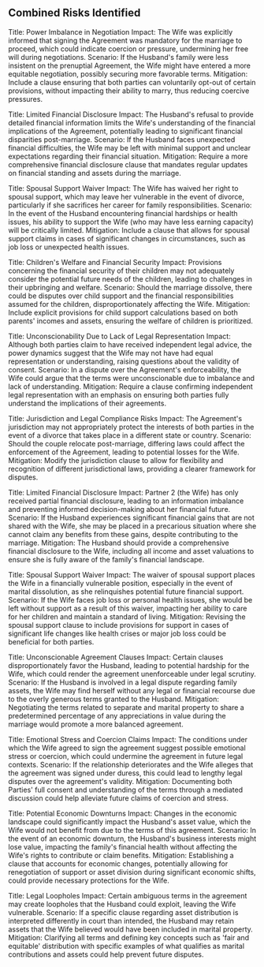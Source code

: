 ## Combined Risks Identified
Title: Power Imbalance in Negotiation
Impact: The Wife was explicitly informed that signing the Agreement was mandatory for the marriage to proceed, which could indicate coercion or pressure, undermining her free will during negotiations.
Scenario: If the Husband's family were less insistent on the prenuptial Agreement, the Wife might have entered a more equitable negotiation, possibly securing more favorable terms.
Mitigation: Include a clause ensuring that both parties can voluntarily opt-out of certain provisions, without impacting their ability to marry, thus reducing coercive pressures.


Title: Limited Financial Disclosure
Impact: The Husband's refusal to provide detailed financial information limits the Wife's understanding of the financial implications of the Agreement, potentially leading to significant financial disparities post-marriage.
Scenario: If the Husband faces unexpected financial difficulties, the Wife may be left with minimal support and unclear expectations regarding their financial situation.
Mitigation: Require a more comprehensive financial disclosure clause that mandates regular updates on financial standing and assets during the marriage.


Title: Spousal Support Waiver
Impact: The Wife has waived her right to spousal support, which may leave her vulnerable in the event of divorce, particularly if she sacrifices her career for family responsibilities.
Scenario: In the event of the Husband encountering financial hardships or health issues, his ability to support the Wife (who may have less earning capacity) will be critically limited.
Mitigation: Include a clause that allows for spousal support claims in cases of significant changes in circumstances, such as job loss or unexpected health issues.


Title: Children's Welfare and Financial Security
Impact: Provisions concerning the financial security of their children may not adequately consider the potential future needs of the children, leading to challenges in their upbringing and welfare.
Scenario: Should the marriage dissolve, there could be disputes over child support and the financial responsibilities assumed for the children, disproportionately affecting the Wife.
Mitigation: Include explicit provisions for child support calculations based on both parents' incomes and assets, ensuring the welfare of children is prioritized.


Title: Unconscionability Due to Lack of Legal Representation
Impact: Although both parties claim to have received independent legal advice, the power dynamics suggest that the Wife may not have had equal representation or understanding, raising questions about the validity of consent.
Scenario: In a dispute over the Agreement's enforceability, the Wife could argue that the terms were unconscionable due to imbalance and lack of understanding.
Mitigation: Require a clause confirming independent legal representation with an emphasis on ensuring both parties fully understand the implications of their agreements.


Title: Jurisdiction and Legal Compliance Risks
Impact: The Agreement's jurisdiction may not appropriately protect the interests of both parties in the event of a divorce that takes place in a different state or country.
Scenario: Should the couple relocate post-marriage, differing laws could affect the enforcement of the Agreement, leading to potential losses for the Wife.
Mitigation: Modify the jurisdiction clause to allow for flexibility and recognition of different jurisdictional laws, providing a clearer framework for disputes.


Title: Limited Financial Disclosure
Impact: Partner 2 (the Wife) has only received partial financial disclosure, leading to an information imbalance and preventing informed decision-making about her financial future.
Scenario: If the Husband experiences significant financial gains that are not shared with the Wife, she may be placed in a precarious situation where she cannot claim any benefits from these gains, despite contributing to the marriage.
Mitigation: The Husband should provide a comprehensive financial disclosure to the Wife, including all income and asset valuations to ensure she is fully aware of the family's financial landscape.


Title: Spousal Support Waiver
Impact: The waiver of spousal support places the Wife in a financially vulnerable position, especially in the event of marital dissolution, as she relinquishes potential future financial support.
Scenario: If the Wife faces job loss or personal health issues, she would be left without support as a result of this waiver, impacting her ability to care for her children and maintain a standard of living.
Mitigation: Revising the spousal support clause to include provisions for support in cases of significant life changes like health crises or major job loss could be beneficial for both parties.


Title: Unconscionable Agreement Clauses
Impact: Certain clauses disproportionately favor the Husband, leading to potential hardship for the Wife, which could render the agreement unenforceable under legal scrutiny.
Scenario: If the Husband is involved in a legal dispute regarding family assets, the Wife may find herself without any legal or financial recourse due to the overly generous terms granted to the Husband.
Mitigation: Negotiating the terms related to separate and marital property to share a predetermined percentage of any appreciations in value during the marriage would promote a more balanced agreement.


Title: Emotional Stress and Coercion Claims
Impact: The conditions under which the Wife agreed to sign the agreement suggest possible emotional stress or coercion, which could undermine the agreement in future legal contexts.
Scenario: If the relationship deteriorates and the Wife alleges that the agreement was signed under duress, this could lead to lengthy legal disputes over the agreement's validity.
Mitigation: Documenting both Parties' full consent and understanding of the terms through a mediated discussion could help alleviate future claims of coercion and stress.


Title: Potential Economic Downturns
Impact: Changes in the economic landscape could significantly impact the Husband's asset value, which the Wife would not benefit from due to the terms of this agreement.
Scenario: In the event of an economic downturn, the Husband's business interests might lose value, impacting the family's financial health without affecting the Wife's rights to contribute or claim benefits.
Mitigation: Establishing a clause that accounts for economic changes, potentially allowing for renegotiation of support or asset division during significant economic shifts, could provide necessary protections for the Wife.


Title: Legal Loopholes
Impact: Certain ambiguous terms in the agreement may create loopholes that the Husband could exploit, leaving the Wife vulnerable.
Scenario: If a specific clause regarding asset distribution is interpreted differently in court than intended, the Husband may retain assets that the Wife believed would have been included in marital property.
Mitigation: Clarifying all terms and defining key concepts such as 'fair and equitable' distribution with specific examples of what qualifies as marital contributions and assets could help prevent future disputes.


